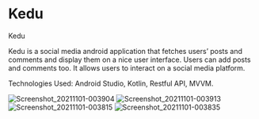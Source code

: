 # Kedu
 Kedu

Kedu is a social media android application that fetches users’ posts and comments
and display them on a nice user interface. Users can add posts and comments too.
It allows users to interact on a social media platform.

Technologies Used: Android Studio, Kotlin, Restful API, MVVM.

![Screenshot_20211101-003904](https://user-images.githubusercontent.com/54009597/139709897-f859ca39-6246-415c-b20b-8b5ddd4d7d29.png)
![Screenshot_20211101-003913](https://user-images.githubusercontent.com/54009597/139709905-b577a980-0aec-4b94-aa64-6e3590c7ba05.png)
![Screenshot_20211101-003815](https://user-images.githubusercontent.com/54009597/139709908-70bca5b1-a369-4f7f-a2c4-1bdc0f300f77.png)
![Screenshot_20211101-003835](https://user-images.githubusercontent.com/54009597/139709913-2a523600-a711-489b-b389-96aea5431ebd.png)

